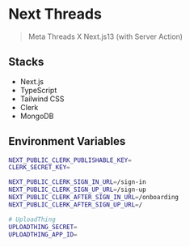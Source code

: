 # Next Threads

> Meta Threads X Next.js13 (with Server Action)

## Stacks

- Next.js
- TypeScript
- Tailwind CSS
- Clerk
- MongoDB

## Environment Variables

```bash
NEXT_PUBLIC_CLERK_PUBLISHABLE_KEY=
CLERK_SECRET_KEY=

NEXT_PUBLIC_CLERK_SIGN_IN_URL=/sign-in
NEXT_PUBLIC_CLERK_SIGN_UP_URL=/sign-up
NEXT_PUBLIC_CLERK_AFTER_SIGN_IN_URL=/onboarding
NEXT_PUBLIC_CLERK_AFTER_SIGN_UP_URL=/

# UploadThing
UPLOADTHING_SECRET=
UPLOADTHING_APP_ID=

```

